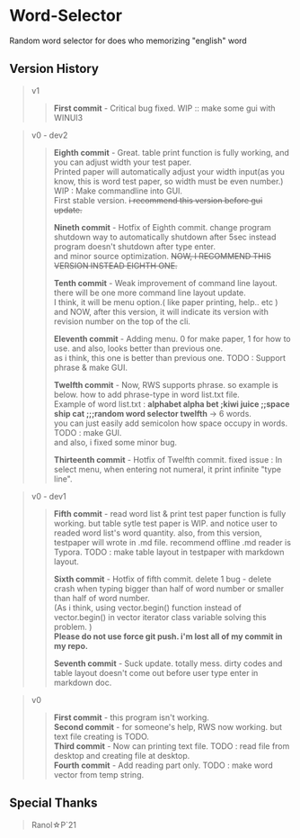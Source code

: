 # Word-Selector
Random word selector for does who memorizing "english" word 

## Version History 
 > v1
 >> **First commit** - Critical bug fixed. WIP :: make some gui with WINUI3

 > v0 - dev2
 >> **Eighth commit** - Great. table print function is fully working, and you can adjust width your test paper.  
 >>							Printed paper will automatically adjust your width input(as you know, this is word test paper, so width must be even number.)  
 >>								WIP : Make commandline into GUI.  
 >>									First stable version. ~~i recommend this version before gui update.~~  
 >>  
 >> **Nineth commit** - Hotfix of Eighth commit. change program shutdown way to automatically shutdown after 5sec instead program doesn't shutdown after type enter.  
 >>							and minor source optimization. ~~NOW, I RECOMMEND THIS VERSION INSTEAD EIGHTH ONE.~~  
 >>  
 >> **Tenth commit** - Weak improvement of command line layout. there will be one more command line layout update.  
 >>							I think, it will be menu option.( like paper printing, help.. etc )  
 >>								and NOW, after this version, it will indicate its version with revision number on the top of the cli.  
 >>  
 >> **Eleventh commit** - Adding menu. 0 for make paper, 1 for how to use. and also, looks better than previous one.  
 >>								as i think, this one is better than previous one. TODO : Support phrase & make GUI.  
 >>  
 >> **Twelfth commit** - Now, RWS supports phrase. so example is below. how to add phrase-type in word list.txt file.  
 >>								Example of word list.txt : **alphabet alpha bet ;kiwi juice ;;space ship cat ;;;random word selector twelfth** -> 6 words.  
 >>									you can just easily add semicolon how space occupy in words. TODO : make GUI.  
 >>										and also, i fixed some minor bug.
 >>  
 >> **Thirteenth commit** - Hotfix of Twelfth commit. fixed issue : In select menu, when entering not numeral, it print infinite "type line".  

 > v0 - dev1  
 >> **Fifth commit** - read word list & print test paper function is fully working. but table sytle test paper is WIP.
 >>                		  	and notice user to readed word list's word quantity. also, from this version, testpaper will wrote in .md file.
 >>                			  recommend offline .md reader is Typora. TODO : make table layout in testpaper with markdown layout.  
 >>  
 >> **Sixth commit** - Hotfix of fifth commit. delete 1 bug - delete crash when typing bigger than half of word number or smaller than half of word number.  
 >>							(As i think, using vector.begin() function instead of vector.begin() in vector iterator class variable solving this problem. )  
 >>								**Please do not use force git push. i'm lost all of my commit in my repo.**  
 >>  
 >> **Seventh commit** - Suck update. totally mess. dirty codes and table layout doesn't come out before user type enter in markdown doc.  
 >>	

 > v0
 >> **First commit** - this program isn't working.  
 >> **Second commit** - for someone's help, RWS now working. but text file creating is TODO.  
 >> **Third commit** - Now can printing text file. TODO : read file from desktop and creating file at desktop.  
 >> **Fourth commit** - Add reading part only. TODO : make word vector from temp string.  

## Special Thanks
 > Ranol☆P`21

